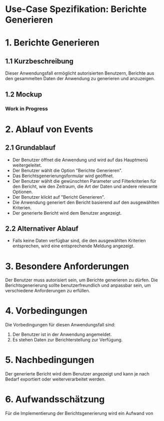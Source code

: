 # Use-Case Spezifikation: Berichte Generieren

# 1. Berichte Generieren

## 1.1 Kurzbeschreibung
Dieser Anwendungsfall ermöglicht autorisierten Benutzern, Berichte aus den gesammelten Daten der Anwendung zu generieren und anzuzeigen.

## 1.2 Mockup

### Work in Progress

# 2. Ablauf von Events

## 2.1 Grundablauf
- Der Benutzer öffnet die Anwendung und wird auf das Hauptmenü weitergeleitet.
- Der Benutzer wählt die Option "Berichte Generieren".
- Das Berichtsgenerierungsformular wird geöffnet.
- Der Benutzer wählt die gewünschten Parameter und Filterkriterien für den Bericht, wie den Zeitraum, die Art der Daten und andere relevante Optionen.
- Der Benutzer klickt auf "Bericht Generieren".
- Die Anwendung generiert den Bericht basierend auf den ausgewählten Kriterien.
- Der generierte Bericht wird dem Benutzer angezeigt.

## 2.2 Alternativer Ablauf
- Falls keine Daten verfügbar sind, die den ausgewählten Kriterien entsprechen, wird eine entsprechende Meldung angezeigt.

# 3. Besondere Anforderungen
Der Benutzer muss autorisiert sein, um Berichte generieren zu dürfen. Die Berichtsgenerierung sollte benutzerfreundlich und anpassbar sein, um verschiedene Anforderungen zu erfüllen.

# 4. Vorbedingungen
Die Vorbedingungen für diesen Anwendungsfall sind:
1. Der Benutzer ist in der Anwendung angemeldet.
2. Es stehen Daten zur Berichterstellung zur Verfügung.

# 5. Nachbedingungen
Der generierte Bericht wird dem Benutzer angezeigt und kann je nach Bedarf exportiert oder weiterverarbeitet werden.

# 6. Aufwandsschätzung
Für die Implementierung der Berichtsgenerierung wird ein Aufwand von
